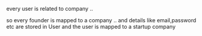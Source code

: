 every user is related to company .. 

so every founder is mapped to a company .. and details like email,password etc are stored in User
and the user is mapped to a startup company 
